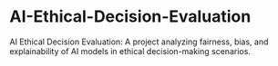 # AI-Ethical-Decision-Evaluation
AI Ethical Decision Evaluation: A project analyzing fairness, bias, and explainability of AI models in ethical decision-making scenarios.
